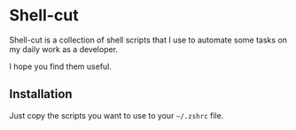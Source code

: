 # Shell-cut

Shell-cut is a collection of shell scripts that I use to automate some tasks on my daily work as a developer.

I hope you find them useful.

## Installation

Just copy the scripts you want to use to your `~/.zshrc` file.
